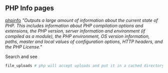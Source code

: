 
## PHP Info pages

[phpinfo](https://www.php.net/manual/en/function.phpinfo.php) *"Outputs a large amount of information about the current state of PHP. This includes information about PHP compilation options and extensions, the PHP version, server information and environment (if compiled as a module), the PHP environment, OS version information, paths, master and local values of configuration options, HTTP headers, and the PHP License."*

Search and see
```php
file_uploads # php will accept uploads and put it in a cached directory 
```